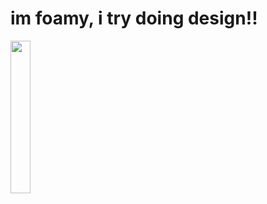 # im foamy, i try doing design!!
<img src="https://komarev.com/ghpvc/?username=uhhhhfoamy&color=red" width="25%"/>

